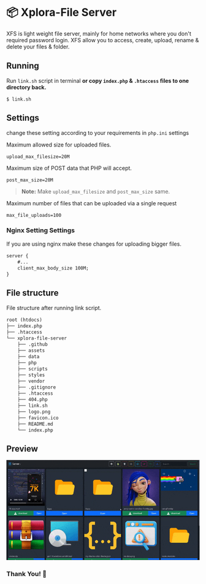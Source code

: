 # 📦 Xplora-File Server

XFS is light weight file server, mainly for home networks where you don't required password login. XFS allow you to access, create, upload, rename & delete your files & folder.

## Running

Run `link.sh` script in terminal **or copy `index.php` & `.htaccess` files to one directory back.**

```
$ link.sh
```

## Settings

change these setting according to your requirements in
`php.ini` settings

Maximum allowed size for uploaded files.

```
upload_max_filesize=20M
```

Maximum size of POST data that PHP will accept.

```
post_max_size=20M
```

> **Note:** Make `upload_max_filesize` and `post_max_size` same.

Maximum number of files that can be uploaded via a single request

```
max_file_uploads=100
```

### Nginx Setting Settings

If you are using nginx make these changes for uploading bigger files.

```
server {
    #...
    client_max_body_size 100M;
}
```

## File structure

File structure after running link script.

```
root (htdocs)
├── index.php
├── .htaccess
└── xplora-file-server
    ├── .github
    ├── assets
    ├── data
    ├── php
    ├── scripts
    ├── styles
    ├── vendor
    ├── .gitignore
    ├── .htaccess
    ├── 404.php
    ├── link.sh
    ├── logo.png
    ├── favicon.ico
    ├── README.md
    └── index.php
```

## Preview

<img src=".github/assets/xfs-preview.gif" width="2000" alt="xfs-preview" />

### Thank You! 🙏
